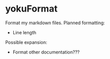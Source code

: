 # yokuFormat

Format my markdown files.
Planned formatting: 
- Line length

Possible expansion:
- Format other documentation???
